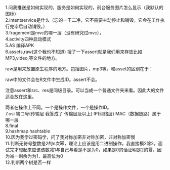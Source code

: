 1.问我推送是如何实现的，服务是如何实现的，前台服务图片怎么显示（我默认的图标）  
2.intentservice是什么（忘的一干二净，它不需要主动停止和销毁，它会在工作执行完毕后自动销毁。）  
3.fragement是mvc的哪一层（没有研究过mvc），  
4.activity四种启动模式  
5.AS 编译APK  
6.assets,raw(这个我也不知道)
搜了一下assert就是我们用来存放比如MP3,video,等文件的地方。

raw是用来放置原生程序的地方。包括图片，mp3等。和asset的区别在于：

raw中的文件会在R文件中生成ID。assert不会。

注意assert和src、res是同级目录。可以当成一个普通文件夹来看。因此大的文件适合放在这里。

两者在操作上不同。一个是操作文件，一个是操作ID。  
7.osi  端口号(传输层  我答成了 传输层及以上) IP(网络层)  MAC（数据链路）属于哪一层  
8.final  
9.hashmap hashtable  
10.因为我学过密码学，问了我对称加密非对称加密，非对称加密慢  
11.判断无符号整数是2的n次幂，理论上应该是用二进制操作，我直接模2除2，面试完才想起来应该该数减1与自己与看是不是为0，如果是0的话证明是2的幂，因为减一剩余为为1，最高位为0  
12.判断两个树是否一样  